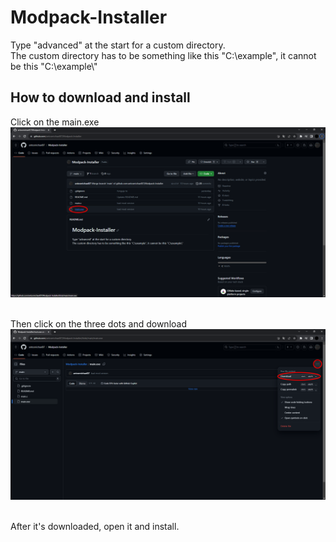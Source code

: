 # Modpack-Installer

Type "advanced" at the start for a custom directory. <br>
The custom directory has to be something like this "C:\example", it cannot be this "C:\example\\" <br>

## How to download and install

Click on the main.exe <br>
<img src="img1.png"/> <br> <br>

Then click on the three dots and download <br>
<img src="img2.png"/> <br> <br>

After it's downloaded, open it and install.
